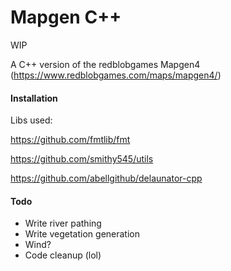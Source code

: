 # Mapgen C++

WIP

A C++ version of the redblobgames Mapgen4 (https://www.redblobgames.com/maps/mapgen4/)

#### Installation
Libs used:

https://github.com/fmtlib/fmt

https://github.com/smithy545/utils

https://github.com/abellgithub/delaunator-cpp

#### Todo
- Write river pathing
- Write vegetation generation
- Wind?
- Code cleanup (lol)

